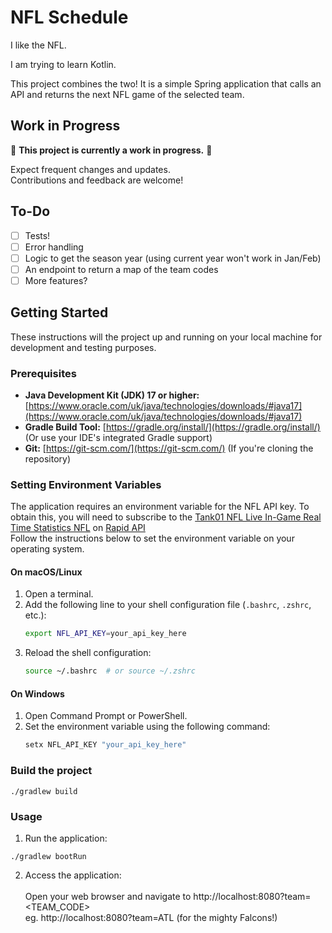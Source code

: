 # NFL Schedule

I like the NFL.

I am trying to learn Kotlin.

This project combines the two! It is a simple Spring application that calls an API and returns the next NFL game of the selected team. 

## Work in Progress
🚧 **This project is currently a work in progress.** 🚧  

Expect frequent changes and updates.  
Contributions and feedback are welcome!

## To-Do

- [ ] Tests!
- [ ] Error handling
- [ ] Logic to get the season year (using current year won't work in Jan/Feb)
- [ ] An endpoint to return a map of the team codes
- [ ] More features?

## Getting Started

These instructions will the project up and running on your local machine for development and testing purposes.

### Prerequisites

* **Java Development Kit (JDK) 17 or higher:** [https://www.oracle.com/uk/java/technologies/downloads/#java17](https://www.oracle.com/uk/java/technologies/downloads/#java17)
* **Gradle Build Tool:** [https://gradle.org/install/](https://gradle.org/install/) (Or use your IDE's integrated Gradle support)
* **Git:** [https://git-scm.com/](https://git-scm.com/) (If you're cloning the repository)

### Setting Environment Variables

The application requires an environment variable for the NFL API key. To obtain this, you will need to subscribe to 
the [Tank01 NFL Live In-Game Real Time Statistics NFL](https://rapidapi.com/tank01/api/tank01-nfl-live-in-game-real-time-statistics-nfl)
on [Rapid API](https://rapidapi.com/)  
Follow the instructions below to set the environment variable on your operating system.

#### On macOS/Linux

1. Open a terminal.
2. Add the following line to your shell configuration file (`.bashrc`, `.zshrc`, etc.):
    ```sh
    export NFL_API_KEY=your_api_key_here
    ```
3. Reload the shell configuration:
    ```sh
    source ~/.bashrc  # or source ~/.zshrc
    ```

#### On Windows

1. Open Command Prompt or PowerShell.
2. Set the environment variable using the following command:
    ```sh
    setx NFL_API_KEY "your_api_key_here"
    ```

### Build the project
```
./gradlew build
```  
### Usage
1. Run the application:
```
./gradlew bootRun
```
2. Access the application: <br/><br/> 
   Open your web browser and navigate to http://localhost:8080?team=<TEAM_CODE>  
   eg. http://localhost:8080?team=ATL (for the mighty Falcons!)  

